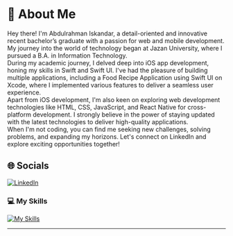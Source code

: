 # 💫 About Me
Hey there! I'm Abdulrahman Iskandar, a detail-oriented and innovative recent bachelor’s graduate with a passion for web and mobile development. My journey into the world of technology began at Jazan University, where I pursued a B.A. in Information Technology.<br>During my academic journey, I delved deep into iOS app development, honing my skills in Swift and Swift UI. I've had the pleasure of building multiple applications, including a Food Recipe Application using Swift UI on Xcode, where I implemented various features to deliver a seamless user experience.<br>Apart from iOS development, I'm also keen on exploring web development technologies like HTML, CSS, JavaScript, and React Native for cross-platform development. I strongly believe in the power of staying updated with the latest technologies to deliver high-quality applications.<br>When I'm not coding, you can find me seeking new challenges, solving problems, and expanding my horizons. Let's connect on LinkedIn and explore exciting opportunities together!



## 🌐 Socials
[![LinkedIn](https://img.shields.io/badge/LinkedIn-%230077B5.svg?logo=linkedin&logoColor=white)](https://linkedin.com/in/abdulrahman-isk) 

### 💻 My Skills
[![My Skills](https://skillicons.dev/icons?i=js,html,css,swift,react,androidstudio,discord,docker,github,git,htmx,java,py,visualstudio)](https://skillicons.dev)



---




<!-- Proudly created with GPRM ( https://gprm.itsvg.in ) -->
